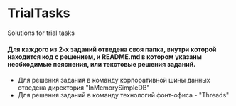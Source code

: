 # TrialTasks
Solutions for trial tasks

#### Для каждого из 2-х заданий отведена своя папка, внутри которой находится код с решением, и README.md в котором указаны необходимые пояснения, или текстовые решения заданий.
- Для решения задания в команду корпоративной шины данных отведена директория "InMemorySimpleDB"
- Для решения заданий в команду технологий фонт-офиса - "Threads"

